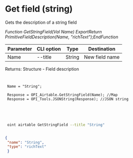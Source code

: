﻿---
sidebar_position: 3
---

# Get field (string)
 Gets the description of a string field


*Function GetStringField(Val Name) ExportReturn PrimitiveFieldDescription(Name, "richText");EndFunction*

 | Parameter | CLI option | Type | Destination |
 |-|-|-|-|
 | Name | --title | String | New field name |

 
 Returns: Structure - Field description

```bsl title="Code example"
	
 
 Name = "String";
 
 Response = OPI_Airtable.GetStringField(Name); //Map
 Response = OPI_Tools.JSONString(Response); //JSON string
 
 
	
```

```sh title="CLI command example"
 
 oint airtable GetStringField --title "String"


```


```json title="Result"

{
 "name": "String",
 "type": "richText"
 }

```
